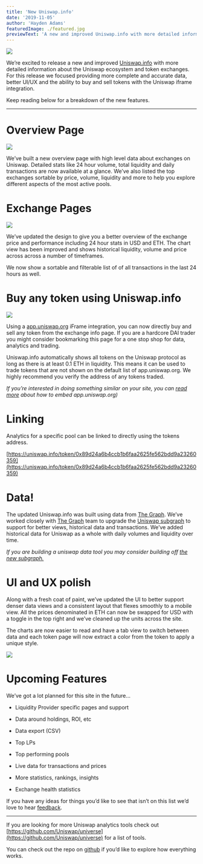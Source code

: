 ```yaml
---
title: 'New Uniswap.info'
date: '2019-11-05'
author: 'Hayden Adams'
featuredImage: ./featured.jpg
previewText: 'A new and improved Uniswap.info with more detailed information about the Uniswap ecosystem and token pools.'
---
```


![](https://cdn-images-1.medium.com/max/3200/1*QwjSzdnwzAYoU7rXCjEF5A.jpeg)

We’re excited to release a new and improved [Uniswap.info](http://uniswap.info/) with more detailed information about the Uniswap ecosystem and token exchanges. For this release we focused providing more complete and accurate data, better UI/UX and the ability to buy and sell tokens with the Uniswap iframe integration.

Keep reading below for a breakdown of the new features.

---

# Overview Page

![](https://cdn-images-1.medium.com/max/1900/1*hLD1rKF9GHBZZTevW1YZsg.gif)

We’ve built a new overview page with high level data about exchanges on Uniswap. Detailed stats like 24 hour volume, total liquidity and daily transactions are now available at a glance. We’ve also listed the top exchanges sortable by price, volume, liquidity and more to help you explore different aspects of the most active pools.

# Exchange Pages

![](https://cdn-images-1.medium.com/max/6208/1*CJuUyxt3cbBh3WIsPqHdFg.png)

We’ve updated the design to give you a better overview of the exchange price and performance including 24 hour stats in USD and ETH. The chart view has been improved and shows historical liquidity, volume and price across across a number of timeframes.

We now show a sortable and filterable list of of all transactions in the last 24 hours as well.

# Buy any token using Uniswap.info

![](https://cdn-images-1.medium.com/max/1900/1*keV-2_v_vCp-V7m_WTvVrQ.gif)

Using a [app.uniswap.org](http://app.uniswap.org) iFrame integration, you can now directly buy and sell any token from the exchange info page. If you are a hardcore DAI trader you might consider bookmarking this page for a one stop shop for data, analytics and trading.

Uniswap.info automatically shows all tokens on the Uniswap protocol as long as there is at least 0.1 ETH in liquidity. This means it can be used to trade tokens that are not shown on the default list of app.uniswap.org. We highly recommend you verify the address of any tokens traded.

_If you’re interested in doing something similar on your site, you can [read more](https://docs.uniswap.io/frontend-integration/iframe) about how to embed app.uniswap.org)_

# Linking

Analytics for a specific pool can be linked to directly using the tokens address.

[https://uniswap.info/token/0x89d24a6b4ccb1b6faa2625fe562bdd9a23260359](https://uniswap.info/token/0x89d24a6b4ccb1b6faa2625fe562bdd9a23260359)

# Data!

The updated Uniswap.info was built using data from [The Graph](https://thegraph.com/). We’ve worked closely with [The Graph](https://thegraph.com/) team to upgrade the [Uniswap subgraph](https://thegraph.com/explorer/subgraph/graphprotocol/uniswap) to support for better views, historical data and transactions. We’ve added historical data for Uniswap as a whole with daily volumes and liquidity over time.

_If you are building a uniswap data tool you may consider building off [the new subgraph.](https://github.com/graphprotocol/uniswap-subgraph)_

# UI and UX polish

Along with a fresh coat of paint, we’ve updated the UI to better support denser data views and a consistent layout that flexes smoothly to a mobile view. All the prices denominated in ETH can now be swapped for USD with a toggle in the top right and we’ve cleaned up the units across the site.

The charts are now easier to read and have a tab view to switch between data and each token page will now extract a color from the token to apply a unique style.

![](https://cdn-images-1.medium.com/max/9312/1*r-W2LsxkkKEubO1P-V9bNQ.jpeg)

# Upcoming Features

We’ve got a lot planned for this site in the future…

- Liquidity Provider specific pages and support

- Data around holdings, ROI, etc

- Data export (CSV)

- Top LPs

- Top performing pools

- Live data for transactions and prices

- More statistics, rankings, insights

- Exchange health statistics

If you have any ideas for things you’d like to see that isn’t on this list we’d love to hear [feedback](https://forms.gle/G2QWdCWnaaQYJboR7).

---

If you are looking for more Uniswap analytics tools check out [https://github.com/Uniswap/universe](https://github.com/Uniswap/universe) for a list of tools.

You can check out the repo on [github](https://github.com/Uniswap/uniswap-info) if you’d like to explore how everything works.
